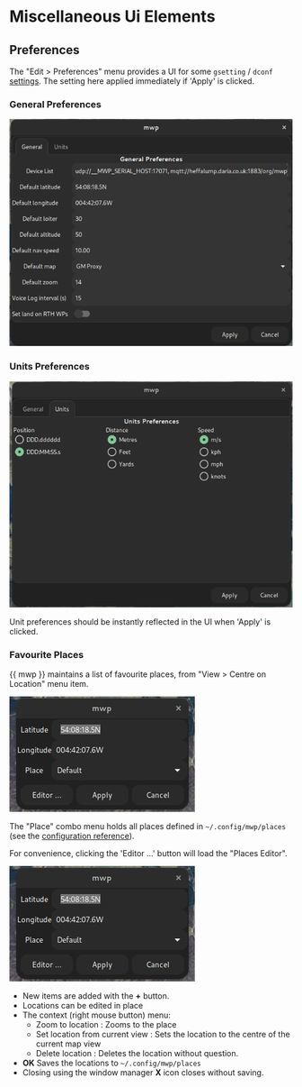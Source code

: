 # Miscellaneous Ui Elements

## Preferences

The "Edit > Preferences" menu provides a UI for some `gsetting` / `dconf` [settings](../mwp-Configuration.md). The setting here applied immediately if 'Apply' is clicked.

### General Preferences

![genprefs](images/ui-prefs-1.png)

### Units Preferences

![unitsprefs](images/ui-prefs-2.png)

Unit preferences should be instantly reflected in the UI when 'Apply' is clicked.

### Favourite Places

{{ mwp }} maintains a list of favourite places, from "View > Centre on Location" menu item.

![places](images/ui-place-chooser.png)

The "Place" combo menu holds all places defined in `~/.config/mwp/places` (see the [configuration reference](../mwp-Configuration.md)).

For convenience, clicking the 'Editor ...' button will load the "Places Editor".

![placesedit](images/ui-place-chooser.png)

* New items are added with the **+** button.
* Locations can be edited in place
* The context (right mouse button) menu:
    * Zoom to location : Zooms to the place
	* Set location from current view : Sets the location to the centre of the current map view
	* Delete location : Deletes the location without question.
* **OK** Saves the locations to `~/.config/mwp/places`
* Closing using the window manager **X** icon closes without saving.
